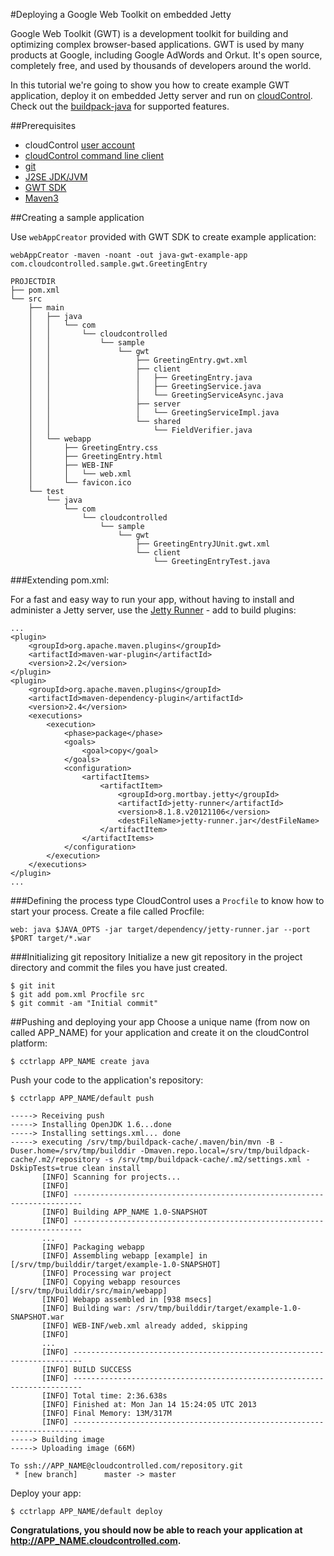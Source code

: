 #Deploying a Google Web Toolkit on embedded Jetty

Google Web Toolkit (GWT) is a development toolkit for building and optimizing complex browser-based applications. GWT is used by many products at Google, including Google AdWords and Orkut. It's open source, completely free, and used by thousands of developers around the world.

In this tutorial we're going to show you how to create example GWT application, deploy it on embedded Jetty server and run on [cloudControl](https://www.cloudcontrol.com/). Check out the [buildpack-java](https://github.com/cloudControl/buildpack-java) for supported features.

##Prerequisites
 * cloudControl [user account](https://github.com/cloudControl/documentation/blob/master/Platform%20Documentation.md#user-accounts)
 * [cloudControl command line client](https://github.com/cloudControl/documentation/blob/master/Platform%20Documentation.md#command-line-client-web-console-and-api)
 * [git](https://help.github.com/articles/set-up-git)
 * [J2SE JDK/JVM](http://www.oracle.com/technetwork/java/javase/downloads/index.html)
 * [GWT SDK](https://developers.google.com/web-toolkit/download)
 * [Maven3](http://maven.apache.org/download.html)
  
##Creating a sample application
 
Use `webAppCreator` provided with GWT SDK to create example application:

~~~ 
webAppCreator -maven -noant -out java-gwt-example-app com.cloudcontrolled.sample.gwt.GreetingEntry
~~~
		
~~~
PROJECTDIR
├── pom.xml
└── src
    ├── main
    │   ├── java
    │   │   └── com
    │   │       └── cloudcontrolled
    │   │           └── sample
    │   │               └── gwt
    │   │                   ├── GreetingEntry.gwt.xml
    │   │                   ├── client
    │   │                   │   ├── GreetingEntry.java
    │   │                   │   ├── GreetingService.java
    │   │                   │   └── GreetingServiceAsync.java
    │   │                   ├── server
    │   │                   │   └── GreetingServiceImpl.java
    │   │                   └── shared
    │   │                       └── FieldVerifier.java
    │   └── webapp
    │       ├── GreetingEntry.css
    │       ├── GreetingEntry.html
    │       ├── WEB-INF
    │       │   └── web.xml
    │       └── favicon.ico
    └── test
        └── java
            └── com
                └── cloudcontrolled
                    └── sample
                        └── gwt
                            ├── GreetingEntryJUnit.gwt.xml
                            └── client
                                └── GreetingEntryTest.java
~~~
				
###Extending pom.xml:

For a fast and easy way to run your app, without having to install and administer a Jetty server, use the [Jetty Runner](http://wiki.eclipse.org/Jetty/Howto/Using_Jetty_Runner) - add to build plugins:

~~~
...
<plugin>
    <groupId>org.apache.maven.plugins</groupId>
    <artifactId>maven-war-plugin</artifactId>
    <version>2.2</version>
</plugin>
<plugin>
    <groupId>org.apache.maven.plugins</groupId>
    <artifactId>maven-dependency-plugin</artifactId>
    <version>2.4</version>
    <executions>
        <execution>
            <phase>package</phase>
            <goals>
                <goal>copy</goal>
            </goals>
            <configuration>
                <artifactItems>
                    <artifactItem>
                        <groupId>org.mortbay.jetty</groupId>
                        <artifactId>jetty-runner</artifactId>
                        <version>8.1.8.v20121106</version>
                        <destFileName>jetty-runner.jar</destFileName>
                    </artifactItem>
                </artifactItems>
            </configuration>
        </execution>
    </executions>
</plugin>
...
~~~
	
###Defining the process type
CloudControl uses a `Procfile` to know how to start your process. Create a file called Procfile:

~~~
web: java $JAVA_OPTS -jar target/dependency/jetty-runner.jar --port $PORT target/*.war
~~~
	
###Initializing git repository
Initialize a new git repository in the project directory and commit the files you have just created.

~~~
$ git init
$ git add pom.xml Procfile src
$ git commit -am "Initial commit"
~~~
	
##Pushing and deploying your app
Choose a unique name (from now on called APP_NAME) for your application and create it on the cloudControl platform:

~~~
$ cctrlapp APP_NAME create java
~~~

Push your code to the application's repository:

~~~
$ cctrlapp APP_NAME/default push

-----> Receiving push
-----> Installing OpenJDK 1.6...done
-----> Installing settings.xml... done
-----> executing /srv/tmp/buildpack-cache/.maven/bin/mvn -B -Duser.home=/srv/tmp/builddir -Dmaven.repo.local=/srv/tmp/buildpack-cache/.m2/repository -s /srv/tmp/buildpack-cache/.m2/settings.xml -DskipTests=true clean install
       [INFO] Scanning for projects...
       [INFO]                                                                         
       [INFO] ------------------------------------------------------------------------
       [INFO] Building APP_NAME 1.0-SNAPSHOT
       [INFO] ------------------------------------------------------------------------
       ...
       [INFO] Packaging webapp
       [INFO] Assembling webapp [example] in [/srv/tmp/builddir/target/example-1.0-SNAPSHOT]
       [INFO] Processing war project
       [INFO] Copying webapp resources [/srv/tmp/builddir/src/main/webapp]
       [INFO] Webapp assembled in [938 msecs]
       [INFO] Building war: /srv/tmp/builddir/target/example-1.0-SNAPSHOT.war
       [INFO] WEB-INF/web.xml already added, skipping
       [INFO] 
       ...
       [INFO] ------------------------------------------------------------------------
       [INFO] BUILD SUCCESS
       [INFO] ------------------------------------------------------------------------
       [INFO] Total time: 2:36.638s
       [INFO] Finished at: Mon Jan 14 15:24:05 UTC 2013
       [INFO] Final Memory: 13M/317M
       [INFO] ------------------------------------------------------------------------
-----> Building image
-----> Uploading image (66M)
       
To ssh://APP_NAME@cloudcontrolled.com/repository.git
 * [new branch]      master -> master
~~~

Deploy your app:

~~~
$ cctrlapp APP_NAME/default deploy 
~~~

**Congratulations, you should now be able to reach your application at http://APP_NAME.cloudcontrolled.com.**
